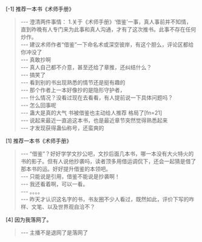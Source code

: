 
[-1] 推荐一本书《术师手册》
>--- 澄清两件事情：
1.关于《术师手册》‘借鉴’一事，真人事前并不知情，直到昨晚有人专门来为此事和真人沟通，才有了这次推书。此事不存在任何炒作。<br>
>--- 建议术师作者“借鉴”一下命名术或深空彼岸，有这个胆么，评论区都给你冲没了<br>
>--- 真敢抄啊<br>
>--- 真人自己都不介意，甚至还给了章推，还纠结什么？<br>
>--- 搞笑了<br>
>--- 看到别的书出现熟悉的情节还是挺有趣的<br>
>--- 那个作者上一本好像抄的是隐形守护者，<br>
>--- 什么情况？没看过现在去看看，有人提前说一下具体问题吗？<br>
>--- 怎么回事呢<br>
>--- 蛊大是真的大气 书被借鉴也主动给人推荐 格局了[fn=21]<br>
>--- 说起来最近一直追这本书，也是最近章节突然觉得熟悉起来<br>
>--- 才发现获得蛊仙称号，还蛮爽的<br>

[1] 推荐一本书《术师手册》
>--- “借鉴”？好好学学文抄公吧，文抄后面几本书，哪一本没有大火特火的书的影子。但有人说他抄袭吗，读者顶多用借运调侃下，还会一起猜是借了那本书的运。好好提升借鉴的本领吧。<br>
>--- 只能说是引用，借鉴不能说是抄袭啊！<br>
>--- 我还看着啊，可以一看。<br>
>--- 。。。。<br>
>--- 昨天才认识这名字的书，书友圈不少人看过，既然如此，评价下写的咋样、文笔、以及世界观自洽不？<br>

[4] 因为我落网了。
>--- 主播不是退网了是落网了<br>
